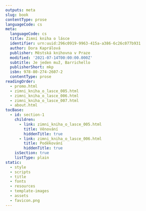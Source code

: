 ```yaml
---
outputs: meta
slug: book
contentType: prose
languageCode: cs
meta:
  languageCode: cs
  title: Zimní kniha o lásce
  identifier: urn:uuid:296c0919-9963-415a-a386-6c26c077b931
  author: Dora Kaprálová
  publisher: Městská knihovna v Praze
  modified: '2021-07-14T00:00:00.000Z'
  subtitle: Je jeden muž, Barrichello
  publisherShort: mkp
  isbn: 978-80-274-2607-2
  contentType: prose
readingOrder:
  - promo.html
  - zimni_kniha_o_lasce_005.html
  - zimni_kniha_o_lasce_006.html
  - zimni_kniha_o_lasce_007.html
  - about.html
tocBase:
  - id: section-1
    children:
      - link: zimni_kniha_o_lasce_005.html
        title: Věnování
        hiddenTitle: true
      - link: zimni_kniha_o_lasce_006.html
        title: Poděkování
        hiddenTitle: true
    isSection: true
    listType: plain
static:
  - style
  - scripts
  - title
  - fonts
  - resources
  - template-images
  - assets
  - favicon.png
---
```

